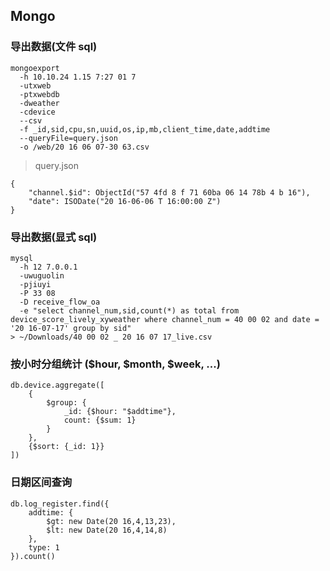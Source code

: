 ## Mongo

### 导出数据(文件 sql)

```  
mongoexport 
  -h 10.10.24 1.15 7:27 01 7 
  -utxweb 
  -ptxwebdb 
  -dweather 
  -cdevice 
  --csv 
  -f _id,sid,cpu,sn,uuid,os,ip,mb,client_time,date,addtime 
  --queryFile=query.json 
  -o /web/20 16 06 07-30 63.csv  
```  
  
> query.json  

```  
{  
    "channel.$id": ObjectId("57 4fd 8 f 71 60ba 06 14 78b 4 b 16"),  
    "date": ISODate("20 16-06-06 T 16:00:00 Z")  
}  
```  
  
### 导出数据(显式 sql)  

```  
mysql 
  -h 12 7.0.0.1 
  -uwuguolin 
  -pjiuyi 
  -P 33 08 
  -D receive_flow_oa 
  -e "select channel_num,sid,count(*) as total from device_score_lively_xyweather where channel_num = 40 00 02 and date = '20 16-07-17' group by sid"
> ~/Downloads/40 00 02 _ 20 16 07 17_live.csv  
```  

### 按小时分组统计 ($hour, $month, $week, ...)  

```  
db.device.aggregate([  
    {  
        $group: {  
            _id: {$hour: "$addtime"},  
            count: {$sum: 1}  
        }  
    },  
    {$sort: {_id: 1}}  
])  
```  
  
### 日期区间查询

```  
db.log_register.find({  
    addtime: {  
        $gt: new Date(20 16,4,13,23),  
        $lt: new Date(20 16,4,14,8)  
    },  
    type: 1  
}).count()  
```  

